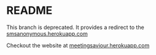 # README

This branch is deprecated. It provides a redirect to the [smsanonymous.herokuapp.com](https://smsanonymous.herokuapp.com)

Checkout the website at [meetingsaviour.herokuapp.com](https://meetingsaviour.herokuapp.com)